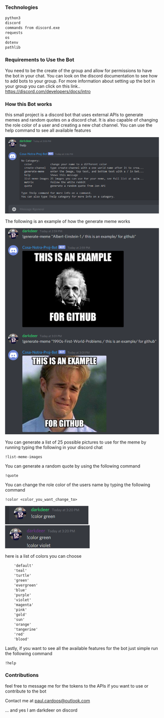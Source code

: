 <h3>Technologies</h3>

```
python3
discord
commands from discord.exe  
requests 
os
dotenv
pathlib
```
<h3>Requirements to Use the Bot</h3>

You need to be the create of the group and allow for permissions to have the bot in your chat. You can look on the discord documentation to see how to add bots to your group. For more information about setting up the bot in your group you can click on this link.. https://discord.com/developers/docs/intro

<h3>How this Bot works</h3>

this small project is a discord bot that uses external APIs to generate memes and random quotes on a discord chat. It is also capable of changing the role color of a user and creating a new chat channel. You can use the help command to see all available features

<img src="./imgs/help.png">

The following is an example of how the generate meme works

<img src="./imgs/exampleMemes.png">

You can generate a list of 25 possible pictures to use for the meme by running typing the following in your discord chat

```
!list-meme-images
```

You can generate a random quote by using the following command

```
!quote
```

You can change the role color of the users name by typing the following command

```
!color <color_you_want_change_to>
```

<img src="./imgs/color.png">

<img src="./imgs/color2.png">

here is a list of colors you can choose

```
    'default'
    'teal' 
    'turtle'                 
    'green' 
    'evergreen'
    'blue' 
    'purple'
    'violet' 
    'magenta' 
    'pink' 
    'gold' 
    'sun' 
    'orange'
    'tangerine'
    'red'
    'blood' 
```
Lastly, if you want to see all the available features for the bot just simple run the following command

```
!help
```

<h3> Contributions </h3> 

feel free to message me for the tokens to the APIs if you want 
to use or contribute to the bot 

Contact me at paul.cardoos@outlook.com

... and yes I am darkdeer on discord

